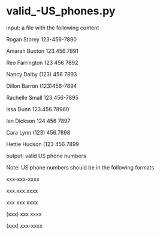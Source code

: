 # valid_-US_phones.py


input: a file with the following content

Rogan Storey	123-456-7890

Amarah Buxton	123.456.7891

Reo Farrington	123 456 7892

Nancy Dalby	(123) 456 7893

Dillon Barron	(123)456-7894

Rachelle Small	123 456-7895

Issa Dunn	123.456.78960

Ian Dickson	124 456 7897

Cara Lynn	(123) 456.7898

Hettie Hudson	(123 456 7899
 
output: valid US phone numbers

Note: US phone numbers should be in the following formats

xxx-xxx-xxxx

xxx.xxx.xxxx

xxx xxx xxxx

(xxx) xxx xxxx

(xxx) xxx-xxxx
